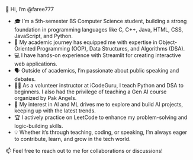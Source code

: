 👋 Hi, I’m @faree777  
- 🎓 I’m a 5th-semester BS Computer Science student, building a strong foundation in programming languages like C, C++, Java, HTML, CSS, JavaScript, and Python.  
- 🔹 My academic journey has equipped me with expertise in Object-Oriented Programming (OOP), Data Structures, and Algorithms (DSA).  
- 💻 I have hands-on experience with Streamlit for creating interactive web applications.  
- 🗣️ Outside of academics, I’m passionate about public speaking and debates.  
- 👨‍🏫 As a volunteer instructor at iCodeGuru, I teach Python and DSA to beginners. I also had the privilege of teaching a Gen AI course organized by Pak Angels.  
- 🤖 My interest in AI and ML drives me to explore and build AI projects, keeping up with the latest trends.  
- 🏆 I actively practice on LeetCode to enhance my problem-solving and logic-building skills.  
- 💡 Whether it’s through teaching, coding, or speaking, I’m always eager to contribute, learn, and grow in the tech world.  

📫 Feel free to reach out to me for collaborations or discussions!  
